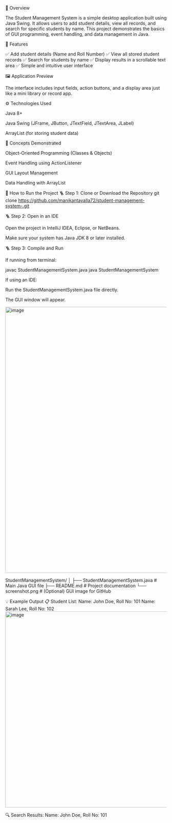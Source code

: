 📘 Overview

The Student Management System is a simple desktop application built using Java Swing.
It allows users to add student details, view all records, and search for specific students by name.
This project demonstrates the basics of GUI programming, event handling, and data management in Java.

🧩 Features

✅ Add student details (Name and Roll Number)
✅ View all stored student records
✅ Search for students by name
✅ Display results in a scrollable text area
✅ Simple and intuitive user interface

🖼️ Application Preview

The interface includes input fields, action buttons, and a display area just like a mini library or record app.

⚙️ Technologies Used

Java 8+

Java Swing (JFrame, JButton, JTextField, JTextArea, JLabel)

ArrayList (for storing student data)

🧠 Concepts Demonstrated

Object-Oriented Programming (Classes & Objects)

Event Handling using ActionListener

GUI Layout Management

Data Handling with ArrayList

🚀 How to Run the Project
🪜 Step 1: Clone or Download the Repository
git clone https://github.com/manikantayalla72/student-management-system-.git

🪜 Step 2: Open in an IDE

Open the project in IntelliJ IDEA, Eclipse, or NetBeans.

Make sure your system has Java JDK 8 or later installed.

🪜 Step 3: Compile and Run

If running from terminal:

javac StudentManagementSystem.java
java StudentManagementSystem


If using an IDE:

Run the StudentManagementSystem.java file directly.

The GUI window will appear.

<img width="1012" height="831" alt="image" src="https://github.com/user-attachments/assets/9c81e07a-6551-4d0c-8c3e-c4198945a589" />

StudentManagementSystem/
│
├── StudentManagementSystem.java    # Main Java GUI file
├── README.md                       # Project documentation
└── screenshot.png                  # (Optional) GUI image for GitHub

💡 Example Output
📋 Student List:
Name: John Doe, Roll No: 101
Name: Sarah Lee, Roll No: 102
<img width="677" height="612" alt="image" src="https://github.com/user-attachments/assets/7633b5aa-3d7d-4ce7-b655-7e47b66380ab" />


🔍 Search Results:
Name: John Doe, Roll No: 101
